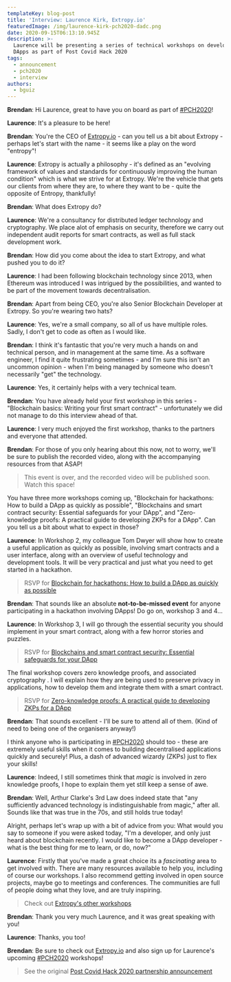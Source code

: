 ```yaml
---
templateKey: blog-post
title: 'Interview: Laurence Kirk, Extropy.io'
featuredImage: /img/laurence-kirk-pch2020-dadc.png
date: 2020-09-15T06:13:10.945Z
description: >-
  Laurence will be presenting a series of technical workshops on developing
  DApps as part of Post Covid Hack 2020
tags:
  - announcement
  - pch2020
  - interview
authors:
  - bguiz
---
```


**Brendan**:
Hi Laurence, great to have you on board as part of [#PCH2020](https://postcovidhack.com/?utm_source=dappsdev&ref=dappsdev.org)!

**Laurence**:
It's a pleasure to be here!

**Brendan**:
You're the CEO of [Extropy.io](https://extropy.io/?utm_source=dappsdev&ref=dappsdev.org) -
can you tell us a bit about Extropy - perhaps let's start with the name -
it seems like a play on the word "entropy"!

<!-- excerpt -->

**Laurence**:
Extropy is actually a philosophy - it's defined as an "evolving framework of values and standards for continuously improving the human condition" which is what we strive for  at Extropy. We're the vehicle that gets our clients from where they are, to where they want to be - quite the opposite of Entropy, thankfully!

**Brendan**:
What does Extropy do?

**Laurence**:
We're a consultancy for distributed ledger technology and cryptography. We place alot of emphasis on security, therefore we carry out independent audit reports for smart contracts, as well as full stack development work.

**Brendan**:
How did you come about the idea to start Extropy, and what pushed you to do it?

**Laurence**:
I had been following blockchain technology since 2013, when Ethereum was introduced I was intrigued by the possibilities, and wanted to be part of the movement towards decentralisation.

**Brendan**:
Apart from being CEO, you're also Senior Blockchain Developer at Extropy.
So you're wearing two hats?

**Laurence**:
Yes, we're a small company, so all of us have multiple roles. Sadly, I don't get to code as often as I would like.


**Brendan**:
I think it's fantastic that you're very much a hands on and technical person, and in management at the same time. As a software engineer, I find it quite frustrating sometimes - and I'm sure this isn't an uncommon opinion - when I'm being managed by someone who doesn't necessarily "get" the technology.

**Laurence**:
Yes, it certainly helps with a very technical team.

**Brendan**:
You have already held your first workshop in this series - "Blockchain basics: Writing your first smart contract" - unfortunately we did not manage to do this interview ahead of that.

**Laurence**:
I very much enjoyed the first workshop, thanks to the partners and everyone that attended.

**Brendan**:
For those of you only hearing about this now, not to worry, we'll be sure to publish the recorded video, along with the accompanying resources from that ASAP!

> This event is over, and the recorded video will be published soon. Watch this space!

<!-- TODO recorded video -->

You have three more workshops coming up, "Blockchain for hackathons: How to build a DApp as quickly as possible", "Blockchains and smart contract security: Essential safeguards for your DApp", and "Zero-knowledge proofs: A practical guide to developing ZKPs for a DApp". Can you tell us a bit about what to expect in those?

**Laurence**:
In Workshop 2, my colleague Tom Dwyer will show how to create a useful application as quickly as possible, involving smart contracts and a user interface, along with an overview of useful technology and development tools. It will be very practical and just what you need to get started in a hackathon.

> RSVP for [Blockchain for hackathons: How to build a DApp as quickly as possible](https://www.eventbrite.sg/e/blockchain-for-hackathons-how-to-build-a-dapp-as-quickly-as-possible-tickets-118590500379?aff=dappsdev)

**Brendan**:
That sounds like an absolute **not-to-be-missed event** for anyone participating in a hackathon involving DApps!
Do go on, workshop 3 and 4...

**Laurence**:
In Workshop 3, I will go through the essential security you should implement in your smart contract, along with a few horror stories and puzzles.

> RSVP for [Blockchains and smart contract security: Essential safeguards for your DApp](https://www.eventbrite.sg/e/blockchains-and-smart-contract-security-essential-safeguards-for-your-dapp-tickets-118591120233?aff=dappsdev&ref=dappsdev.org)

The final workshop covers zero knowledge proofs, and associated cryptography . I will explain how they are being used to preserve privacy in applications, how to develop them and integrate them with a smart contract.

> RSVP for [Zero-knowledge proofs: A practical guide to developing ZKPs for a DApp](https://www.eventbrite.sg/e/zero-knowledge-proofs-a-practical-guide-to-developing-zkps-for-a-dapp-tickets-118591310803?aff=dappsdev&ref=dappsdev.org)

**Brendan**:
That sounds excellent - I'll be sure to attend all of them. (Kind of need to being one of the organisers anyway!)

I think anyone who is participating in [#PCH2020](https://postcovidhack.com/?utm_source=dappsdev&ref=dappsdev.org&ref=dappsdev.org) should too - these are extremely useful skills when it comes to building decentralised applications quickly and securely! Plus, a dash of advanced wizardy (ZKPs) just to flex your skills!

**Laurence**:
Indeed, I still sometimes think that *magic* is involved in zero knowledge proofs, I hope to explain them yet still keep a sense of awe.

**Brendan**:
Well, Arthur Clarke's 3rd Law does indeed state that "any sufficiently advanced technology is indistinguishable from magic," after all.
Sounds like that was true in the 70s, and still holds true today!

Alright, perhaps let's wrap up with a bit of advice from you:
What would you say to someone if you were asked today, "I'm a developer, and only just heard about blockchain recently. I would like to become a DApp developer - what is the best thing for me to learn, or do, now?"

**Laurence**:
Firstly that you've made a great choice its a *fascinating* area to get involved with.
There are many resources available to help you, including of course our workshops. I also recommend getting involved in open source projects, maybe go to meetings and conferences. The communities are full of people doing what they love, and are truly inspiring.

> Check out [Extropy's other workshops](http://extropy.foundation/?utm_source=dappsdev&ref=dappsdev.org&ref=dappsdev.org)

**Brendan**:
Thank you very much Laurence, and it was great speaking with you!

**Laurence**:
Thanks, you too!

**Brendan**:
Be sure to check out [Extropy.io](https://extropy.io/?utm_source=dappsdev&ref=dappsdev.org) and also sign up for Laurence's upcoming [#PCH2020](https://postcovidhack.com/?utm_source=dappsdev&ref=dappsdev.org&ref=dappsdev.org) workshops!

> See the original [Post Covid Hack 2020 partnership announcement](https://dappsdev.org/blog/2020-08-25-post-covid-hack-2020-community-partner/)
